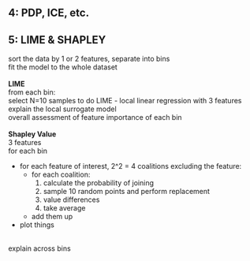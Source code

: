 ## 4: PDP, ICE, etc.

## 5: LIME & SHAPLEY
sort the data by 1 or 2 features, separate into bins<br>
fit the model to the whole dataset<br>
<br>
**LIME**<br>
from each bin:<br>
	select N=10 samples to do LIME - local linear regression with 3 features<br>
	explain the local surrogate model<br>
overall assessment of feature importance of each bin<br>
<br>
**Shapley Value**<br>
3 features<br>
for each bin<br>
- for each feature of interest, 2^2 = 4 coalitions excluding the feature:<br>
	- for each coalition:<br>
		1. calculate the probability of joining<br>
		2. sample 10 random points and perform replacement<br>
		3. value differences<br>
		4. take average<br>
	- add them up<br>
- plot things<br>
<br>
explain across bins<br>
